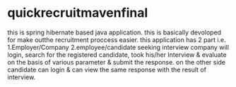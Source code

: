 # quickrecruitmavenfinal
this is spring hibernate based java application.
this is basically devoloped for make outthe recruitment proccess easier.
this application has 2 part i.e. 1.Employer/Company 2.employee/candidate seeking interview
company will login, search for the registered candidate, took his/her Interview & evaluate on the basis of various parameter & submit the response.
on the other side candidate can login & can view the same response with the result of interview.
